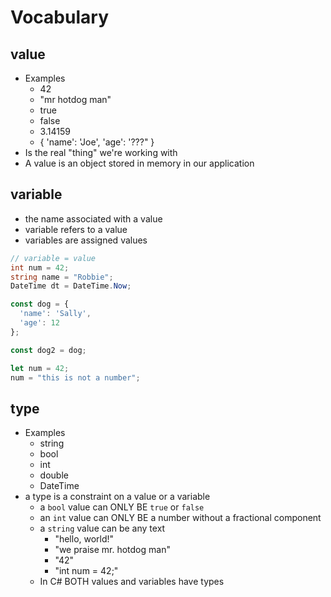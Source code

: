 # Vocabulary

## value

* Examples
  * 42
  * "mr hotdog man"
  * true
  * false
  * 3.14159
  * { 'name': 'Joe', 'age': '???" }
* Is the real "thing" we're working with
* A value is an object stored in memory in our application

## variable

* the name associated with a value
* variable refers to a value
* variables are assigned values

```cs
// variable = value
int num = 42;
string name = "Robbie";
DateTime dt = DateTime.Now;
```

```js
const dog = {
  'name': 'Sally',
  'age': 12
};

const dog2 = dog;

let num = 42;
num = "this is not a number";
```

## type

* Examples
  * string
  * bool
  * int
  * double
  * DateTime
* a type is a constraint on a value or a variable
  * a `bool` value can ONLY BE `true` or `false`
  * an `int` value can ONLY BE a number without a fractional component
  * a `string` value can be any text
    * "hello, world!"
    * "we praise mr. hotdog man"
    * "42"
    * "int num = 42;"
  * In C# BOTH values and variables have types


